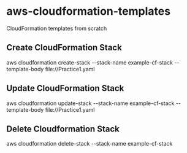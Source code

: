 # aws-cloudformation-templates
CloudFormation templates from scratch

## Create CloudFormation Stack

aws cloudformation create-stack --stack-name example-cf-stack --template-body file://Practice1.yaml

## Update CloudFormation Stack

aws cloudformation update-stack --stack-name example-cf-stack --template-body file://Practice1.yaml

## Delete Cloudformation Stack

aws cloudformation delete-stack --stack-name example-cf-stack